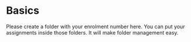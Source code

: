 # Basics

Please create a folder with your enrolment number here. You can put your assignments inside those folders. It will make folder management easy.

